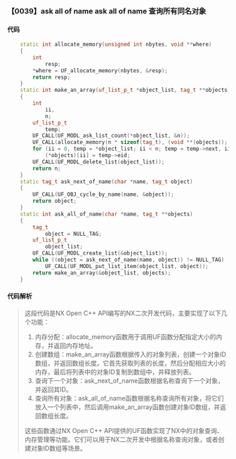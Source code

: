 ### 【0039】ask all of name ask all of name 查询所有同名对象

#### 代码

```cpp
    static int allocate_memory(unsigned int nbytes, void **where)  
    {  
        int  
            resp;  
        *where = UF_allocate_memory(nbytes, &resp);  
        return resp;  
    }  
    static int make_an_array(uf_list_p_t *object_list, tag_t **objects)  
    {  
        int  
            ii,  
            n;  
        uf_list_p_t  
            temp;  
        UF_CALL(UF_MODL_ask_list_count(*object_list, &n));  
        UF_CALL(allocate_memory(n * sizeof(tag_t), (void **)objects));  
        for (ii = 0, temp = *object_list; ii < n; temp = temp->next, ii++)  
            (*objects)[ii] = temp->eid;  
        UF_CALL(UF_MODL_delete_list(object_list));  
        return n;  
    }  
    static tag_t ask_next_of_name(char *name, tag_t object)  
    {  
        UF_CALL(UF_OBJ_cycle_by_name(name, &object));  
        return object;  
    }  
    static int ask_all_of_name(char *name, tag_t **objects)  
    {  
        tag_t  
            object = NULL_TAG;  
        uf_list_p_t  
            object_list;  
        UF_CALL(UF_MODL_create_list(&object_list));  
        while ((object = ask_next_of_name(name, object)) != NULL_TAG)  
            UF_CALL(UF_MODL_put_list_item(object_list, object));  
        return make_an_array(&object_list, objects);  
    }

```

#### 代码解析

> 这段代码是NX Open C++ API编写的NX二次开发代码，主要实现了以下几个功能：
>
> 1. 内存分配：allocate_memory函数用于调用UF函数分配指定大小的内存，并返回内存地址。
> 2. 创建数组：make_an_array函数根据传入的对象列表，创建一个对象ID数组，并返回数组长度。它首先获取列表的长度，然后分配相应大小的内存，最后将列表中的对象ID复制到数组中，并释放列表。
> 3. 查询下一个对象：ask_next_of_name函数根据名称查询下一个对象，并返回其ID。
> 4. 查询所有对象：ask_all_of_name函数根据名称查询所有对象，将它们放入一个列表中，然后调用make_an_array函数创建对象ID数组，并返回数组长度。
>
> 这些函数通过NX Open C++ API提供的UF函数实现了NX中的对象查询、内存管理等功能。它们可以用于NX二次开发中根据名称查询对象，或者创建对象ID数组等场景。
>
